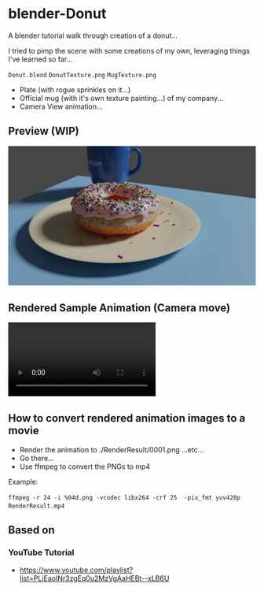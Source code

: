 # blender-Donut

A blender tutorial walk through creation of a donut...

I tried to pimp the scene with some creations of my own, leveraging things I've learned so far...

`Donut.blend`
`DonutTexture.png`
`MugTexture.png`

* Plate (with rogue sprinkles on it...)
* Official mug (with it's own texture painting...) of my company...
* Camera View animation...

## Preview (WIP)

![alt text](Samples/donut-wip-8.png "Latest WIP Preview...")

## Rendered Sample Animation (Camera move)

![Click here for file link and choose display raw there...](Samples/AnimationSample.mp4 "Rendered animation sample...")

## How to convert rendered animation images to a movie

* Render the animation to ./RenderResult/0001.png ...etc...
* Go there...
* Use ffmpeg to convert the PNGs to mp4

Example:

`ffmpeg -r 24 -i %04d.png -vcodec libx264 -crf 25  -pix_fmt yuv420p RenderResult.mp4`

## Based on

### YouTube Tutorial

* https://www.youtube.com/playlist?list=PLjEaoINr3zgEq0u2MzVgAaHEBt--xLB6U


